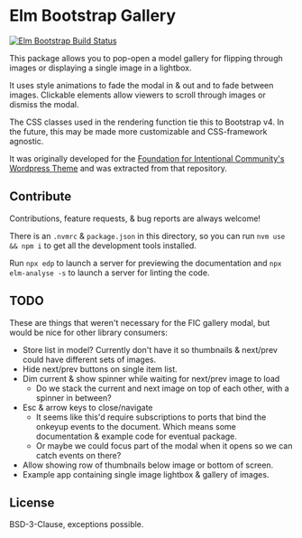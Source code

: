 # Elm Bootstrap Gallery

[![Elm Bootstrap Build Status](https://travis-ci.org/prikhi/bootstrap-gallery.svg?branch=master)](https://travis-ci.org/prikhi/bootstrap-gallery)


This package allows you to pop-open a model gallery for flipping through images
or displaying a single image in a lightbox.

It uses style animations to fade the modal in & out and to fade between images.
Clickable elements allow viewers to scroll through images or dismiss the modal.

The CSS classes used in the rendering function tie this to Bootstrap v4. In the
future, this may be made more customizable and CSS-framework agnostic.

It was originally developed for the [Foundation for Intentional Community's
Wordpress Theme][fic-theme] and was extracted from that repository.


## Contribute

Contributions, feature requests, & bug reports are always welcome!


There is an `.nvmrc` & `package.json` in this directory, so you can run `nvm
use && npm i` to get all the development tools installed.

Run `npx edp` to launch a server for previewing the documentation and `npx
elm-analyse -s` to launch a server for linting the code.


## TODO

These are things that weren't necessary for the FIC gallery modal, but would be
nice for other library consumers:

* Store list in model? Currently don't have it so thumbnails & next/prev
  could have different sets of images.
* Hide next/prev buttons on single item list.
* Dim current & show spinner while waiting for next/prev image to load
    * Do we stack the current and next image on top of each other, with a
      spinner in between?
* Esc & arrow keys to close/navigate
    * It seems like this'd require subscriptions to ports that bind the onkeyup
      events to the document. Which means some documentation & example code for
      eventual package.
    * Or maybe we could focus part of the modal when it opens so we can catch
      events on there?
* Allow showing row of thumbnails below image or bottom of screen.
* Example app containing single image lightbox & gallery of images.

## License

BSD-3-Clause, exceptions possible.

[fic-theme]: https://github.com/Foundation-For-Intentional-Community/Wordpress-Theme
